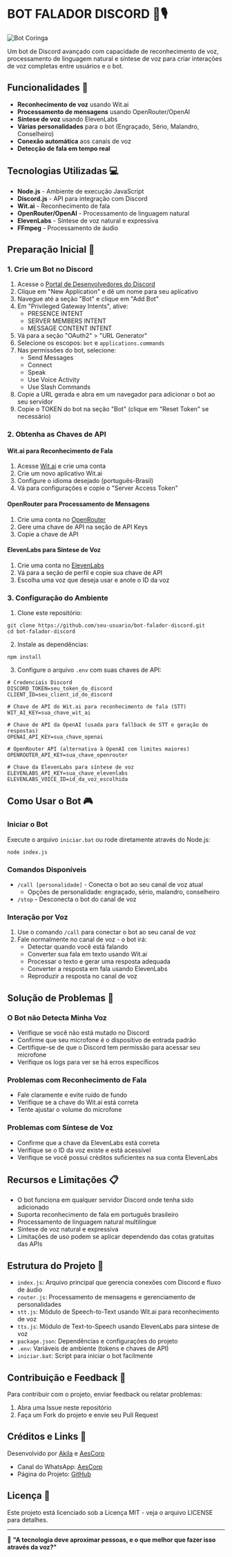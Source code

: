 # BOT FALADOR DISCORD 🤖🎙️

![Bot Coringa](https://cdn6.campograndenews.com.br/uploads/noticias/2020/03/10/ckogiso33h5e.jpg)

Um bot de Discord avançado com capacidade de reconhecimento de voz, processamento de linguagem natural e síntese de voz para criar interações de voz completas entre usuários e o bot.

## Funcionalidades 🌟

- **Reconhecimento de voz** usando Wit.ai
- **Processamento de mensagens** usando OpenRouter/OpenAI
- **Síntese de voz** usando ElevenLabs
- **Várias personalidades** para o bot (Engraçado, Sério, Malandro, Conselheiro)
- **Conexão automática** aos canais de voz
- **Detecção de fala em tempo real**

## Tecnologias Utilizadas 💻

- **Node.js** - Ambiente de execução JavaScript
- **Discord.js** - API para integração com Discord
- **Wit.ai** - Reconhecimento de fala
- **OpenRouter/OpenAI** - Processamento de linguagem natural
- **ElevenLabs** - Síntese de voz natural e expressiva
- **FFmpeg** - Processamento de áudio

## Preparação Inicial 🚀

### 1. Crie um Bot no Discord

1. Acesse o [Portal de Desenvolvedores do Discord](https://discord.com/developers/applications)
2. Clique em "New Application" e dê um nome para seu aplicativo
3. Navegue até a seção "Bot" e clique em "Add Bot"
4. Em "Privileged Gateway Intents", ative:
   - PRESENCE INTENT
   - SERVER MEMBERS INTENT
   - MESSAGE CONTENT INTENT
5. Vá para a seção "OAuth2" > "URL Generator"
6. Selecione os escopos: `bot` e `applications.commands`
7. Nas permissões do bot, selecione:
   - Send Messages
   - Connect
   - Speak
   - Use Voice Activity
   - Use Slash Commands
8. Copie a URL gerada e abra em um navegador para adicionar o bot ao seu servidor
9. Copie o TOKEN do bot na seção "Bot" (clique em "Reset Token" se necessário)

### 2. Obtenha as Chaves de API

#### Wit.ai para Reconhecimento de Fala
1. Acesse [Wit.ai](https://wit.ai/) e crie uma conta
2. Crie um novo aplicativo Wit.ai
3. Configure o idioma desejado (português-Brasil)
4. Vá para configurações e copie o "Server Access Token"

#### OpenRouter para Processamento de Mensagens
1. Crie uma conta no [OpenRouter](https://openrouter.ai/)
2. Gere uma chave de API na seção de API Keys
3. Copie a chave de API

#### ElevenLabs para Síntese de Voz
1. Crie uma conta no [ElevenLabs](https://beta.elevenlabs.io/)
2. Vá para a seção de perfil e copie sua chave de API
3. Escolha uma voz que deseja usar e anote o ID da voz

### 3. Configuração do Ambiente

1. Clone este repositório:
```
git clone https://github.com/seu-usuario/bot-falador-discord.git
cd bot-falador-discord
```

2. Instale as dependências:
```
npm install
```

3. Configure o arquivo `.env` com suas chaves de API:
```
# Credenciais Discord
DISCORD_TOKEN=seu_token_do_discord
CLIENT_ID=seu_client_id_do_discord

# Chave de API do Wit.ai para reconhecimento de fala (STT)
WIT_AI_KEY=sua_chave_wit_ai

# Chave de API da OpenAI (usada para fallback de STT e geração de respostas)
OPENAI_API_KEY=sua_chave_openai

# OpenRouter API (alternativa à OpenAI com limites maiores)
OPENROUTER_API_KEY=sua_chave_openrouter

# Chave da ElevenLabs para síntese de voz
ELEVENLABS_API_KEY=sua_chave_elevenlabs
ELEVENLABS_VOICE_ID=id_da_voz_escolhida
```

## Como Usar o Bot 🎮

### Iniciar o Bot
Execute o arquivo `iniciar.bat` ou rode diretamente através do Node.js:
```
node index.js
```

### Comandos Disponíveis
- `/call [personalidade]` - Conecta o bot ao seu canal de voz atual
  - Opções de personalidade: engraçado, sério, malandro, conselheiro
- `/stop` - Desconecta o bot do canal de voz

### Interação por Voz
1. Use o comando `/call` para conectar o bot ao seu canal de voz
2. Fale normalmente no canal de voz - o bot irá:
   - Detectar quando você está falando
   - Converter sua fala em texto usando Wit.ai
   - Processar o texto e gerar uma resposta adequada
   - Converter a resposta em fala usando ElevenLabs
   - Reproduzir a resposta no canal de voz

## Solução de Problemas 🔧

### O Bot não Detecta Minha Voz
- Verifique se você não está mutado no Discord
- Confirme que seu microfone é o dispositivo de entrada padrão
- Certifique-se de que o Discord tem permissão para acessar seu microfone
- Verifique os logs para ver se há erros específicos

### Problemas com Reconhecimento de Fala
- Fale claramente e evite ruído de fundo
- Verifique se a chave do Wit.ai está correta
- Tente ajustar o volume do microfone

### Problemas com Síntese de Voz
- Confirme que a chave da ElevenLabs está correta
- Verifique se o ID da voz existe e está acessível
- Verifique se você possui créditos suficientes na sua conta ElevenLabs

## Recursos e Limitações 📋

- O bot funciona em qualquer servidor Discord onde tenha sido adicionado
- Suporta reconhecimento de fala em português brasileiro
- Processamento de linguagem natural multilíngue
- Síntese de voz natural e expressiva
- Limitações de uso podem se aplicar dependendo das cotas gratuitas das APIs

## Estrutura do Projeto 📁

- `index.js`: Arquivo principal que gerencia conexões com Discord e fluxo de áudio
- `router.js`: Processamento de mensagens e gerenciamento de personalidades
- `stt.js`: Módulo de Speech-to-Text usando Wit.ai para reconhecimento de voz
- `tts.js`: Módulo de Text-to-Speech usando ElevenLabs para síntese de voz
- `package.json`: Dependências e configurações do projeto
- `.env`: Variáveis de ambiente (tokens e chaves de API)
- `iniciar.bat`: Script para iniciar o bot facilmente

## Contribuição e Feedback 👥

Para contribuir com o projeto, enviar feedback ou relatar problemas:
1. Abra uma Issue neste repositório
2. Faça um Fork do projeto e envie seu Pull Request

## Créditos e Links 🔗

Desenvolvido por [Akila](https://github.com/akila) e [AesCorp](https://whatsapp.com/channel/0029VbB1a77545ussjB7uu1s)

- Canal do WhatsApp: [AesCorp](https://whatsapp.com/channel/0029VbB1a77545ussjB7uu1s)
- Página do Projeto: [GitHub](https://github.com/akilacorp/BOT-CORINGA-DC-CALL/tree/main)

## Licença 📄

Este projeto está licenciado sob a Licença MIT - veja o arquivo LICENSE para detalhes.

---

💬 **"A tecnologia deve aproximar pessoas, e o que melhor que fazer isso através da voz?"**
   

